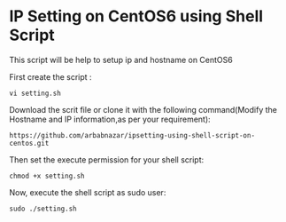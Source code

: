 IP Setting on CentOS6 using Shell Script
======================================

This script will be help to setup ip and hostname on CentOS6

First create the script :

```
vi setting.sh
```

Download the scrit file or clone it with the following command(Modify the Hostname and IP information,as per your requirement):

```
https://github.com/arbabnazar/ipsetting-using-shell-script-on-centos.git
```

Then set the execute permission for your shell script:

```
chmod +x setting.sh
```

Now, execute the shell script as sudo user:

```
sudo ./setting.sh
```



